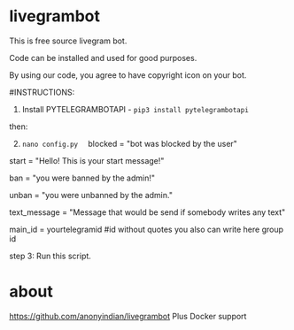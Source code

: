 # livegrambot
This is free source livegram bot.

Code can be installed and used for good purposes.

By using our code, you agree to have copyright icon on your bot.


#INSTRUCTIONS:
1.  Install PYTELEGRAMBOTAPI - `pip3 install pytelegrambotapi`

then:

2. `nano config.py  `
blocked = "bot was blocked by the user"

start = "Hello! This is your start message!"

ban = "you were banned by the admin!"

unban = "you were unbanned by the admin."

text_message = "Message that would be send if somebody writes any text"

main_id = yourtelegramid #id without quotes you also can write here group id


step 3: Run this script.


# about
https://github.com/anonyindian/livegrambot Plus Docker support


